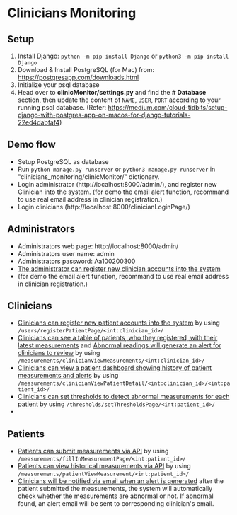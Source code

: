 # Clinicians Monitoring
## Setup
1) Install Django: `python -m pip install Django` or `python3 -m pip install Django`
2) Download & Install PostgreSQL (for Mac) from: https://postgresapp.com/downloads.html
3) Initialize your psql database
4) Head over to **clinicMonitor/settings.py** and find the **# Database** section, then update the content of `NAME`, `USER`, `PORT` according to your running psql database. (Refer: https://medium.com/cloud-tidbits/setup-django-with-postgres-app-on-macos-for-django-tutorials-22ed4dabfaf4)

## Demo flow
- Setup PostgreSQL as database
- Run `python manage.py runserver` or `python3 manage.py runserver` in "clinicians_monitoring/clinicMonitor/" dictionary.
- Login administrator (http://localhost:8000/admin/), and register new Clinician into the system. (for demo the email alert function, recommand to use real email address in clinician registration.)
- Login clinicians (http://localhost:8000/clinicianLoginPage/)

## Administrators
- Administrators web page: http://localhost:8000/admin/
- Administrators user name: admin
- Administrators password: Aa100200300
- <ins>The administrator can register new clinician accounts into the system</ins>
- (for demo the email alert function, recommand to use real email address in clinician registration.)

## Clinicians
- <ins>Clinicians can register new patient accounts into the system</ins> by using `/users/registerPatientPage/<int:clinician_id>/`
- <ins>Clinicians can see a table of patients, who they registered, with their latest measurements</ins> and <ins>Abnormal readings will generate an alert for clinicians to review</ins> by using `/measurements/clinicianViewMeasurements/<int:clinician_id>/`
- <ins>Clinicians can view a patient dashboard showing history of patient measurements and alerts</ins> by using `/measurements/clinicianViewPatientDetail/<int:clinician_id>/<int:patient_id>/`
- <ins>Clinicians can set thresholds to detect abnormal measurements for each patient</ins> by using `/thresholds/setThresholdsPage/<int:patient_id>/`
- 

## Patients
- <ins>Patients can submit measurements via API</ins> by using `/measurements/fillInMeasurementPage/<int:patient_id>/`
- <ins>Patients can view historical measurements via API</ins> by using `/measurements/patientViewMeasurement/<int:patient_id>/`
- <ins>Clinicians will be notified via email when an alert is generated</ins> after the patient submitted the measurements, the system will automatically check whether the measurements are abnormal or not. If abnormal found, an alert email will be sent to corresponding clinician's email.
